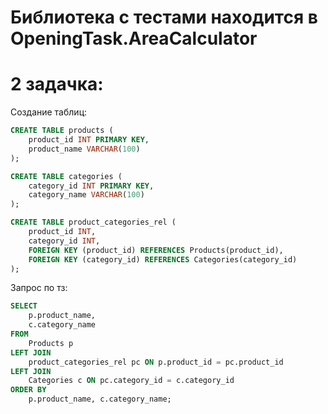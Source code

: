 # Библиотека с тестами находится в OpeningTask.AreaCalculator


# 2 задачка:
 Создание таблиц:
```sql
CREATE TABLE products (
    product_id INT PRIMARY KEY,
    product_name VARCHAR(100)
);

CREATE TABLE categories (
    category_id INT PRIMARY KEY,
    category_name VARCHAR(100)
);

CREATE TABLE product_categories_rel (
    product_id INT,
    category_id INT,
    FOREIGN KEY (product_id) REFERENCES Products(product_id),
    FOREIGN KEY (category_id) REFERENCES Categories(category_id)
);
```

 Запрос по тз:
```sql
SELECT
    p.product_name,
    c.category_name
FROM
    Products p
LEFT JOIN
    product_categories_rel pc ON p.product_id = pc.product_id
LEFT JOIN
    Categories c ON pc.category_id = c.category_id
ORDER BY
    p.product_name, c.category_name;
```
